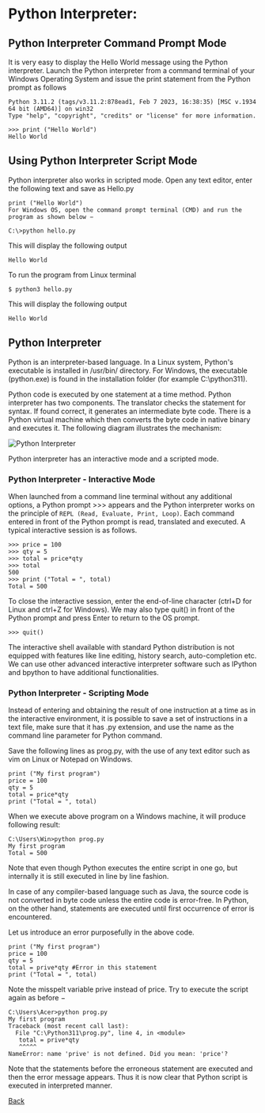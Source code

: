 # Python Interpreter:
##  Python Interpreter Command Prompt Mode

It is very easy to display the Hello World message using the Python interpreter. Launch the Python interpreter from a command terminal of your Windows Operating System and issue the print statement from the Python prompt as follows

``` PS  C:\> python
Python 3.11.2 (tags/v3.11.2:878ead1, Feb 7 2023, 16:38:35) [MSC v.1934 64 bit (AMD64)] on win32
Type "help", "copyright", "credits" or "license" for more information.

>>> print ("Hello World")
Hello World 
```

## Using Python Interpreter Script Mode

Python interpreter also works in scripted mode. Open any text editor, enter the following text and save as Hello.py

```
print ("Hello World")
For Windows OS, open the command prompt terminal (CMD) and run the program as shown below −

C:\>python hello.py
```
This will display the following output

``` Hello World ```

To run the program from Linux terminal

``` $ python3 hello.py ```

This will display the following output

```Hello World ```


## Python Interpreter
Python is an interpreter-based language. In a Linux system, Python's executable is installed in /usr/bin/ directory. For Windows, the executable (python.exe) is found in the installation folder (for example C:\python311).

 Python code is executed by one statement at a time method. Python interpreter has two components. The translator checks the statement for syntax. If found correct, it generates an intermediate byte code. There is a Python virtual machine which then converts the byte code in native binary and executes it. The following diagram illustrates the mechanism:

 ![Python Interpreter](../../../images/python/python_interpreter.jpg)

Python interpreter has an interactive mode and a scripted mode.

### Python Interpreter - Interactive Mode

When launched from a command line terminal without any additional options, a Python prompt >>> appears and the Python interpreter works on the principle of `REPL (Read, Evaluate, Print, Loop)`. Each command entered in front of the Python prompt is read, translated and executed. A typical interactive session is as follows.

```
>>> price = 100
>>> qty = 5
>>> total = price*qty
>>> total
500
>>> print ("Total = ", total)
Total = 500
```

To close the interactive session, enter the end-of-line character (ctrl+D for Linux and ctrl+Z for Windows). We may also type quit() in front of the Python prompt and press Enter to return to the OS prompt.

` >>> quit() `

The interactive shell available with standard Python distribution is not equipped with features like line editing, history search, auto-completion etc. We can use other advanced interactive interpreter software such as IPython and bpython to have additional functionalities.

### Python Interpreter - Scripting Mode

Instead of entering and obtaining the result of one instruction at a time as in the interactive environment, it is possible to save a set of instructions in a text file, make sure that it has .py extension, and use the name as the command line parameter for Python command.

Save the following lines as prog.py, with the use of any text editor such as vim on Linux or Notepad on Windows.

```
print ("My first program")
price = 100
qty = 5
total = price*qty
print ("Total = ", total)
```

When we execute above program on a Windows machine, it will produce following result:

```
C:\Users\Win>python prog.py
My first program
Total = 500
```

Note that even though Python executes the entire script in one go, but internally it is still executed in line by line fashion.

In case of any compiler-based language such as Java, the source code is not converted in byte code unless the entire code is error-free. In Python, on the other hand, statements are executed until first occurrence of error is encountered.

Let us introduce an error purposefully in the above code.

```
print ("My first program")
price = 100
qty = 5
total = prive*qty #Error in this statement
print ("Total = ", total)
```

Note the misspelt variable prive instead of price. Try to execute the script again as before −
```
C:\Users\Acer>python prog.py
My first program
Traceback (most recent call last):
  File "C:\Python311\prog.py", line 4, in <module>
   total = prive*qty
   ^^^^^
NameError: name 'prive' is not defined. Did you mean: 'price'?

```

Note that the statements before the erroneous statement are executed and then the error message appears. Thus it is now clear that Python script is executed in interpreted manner.


[Back](./README.md)
